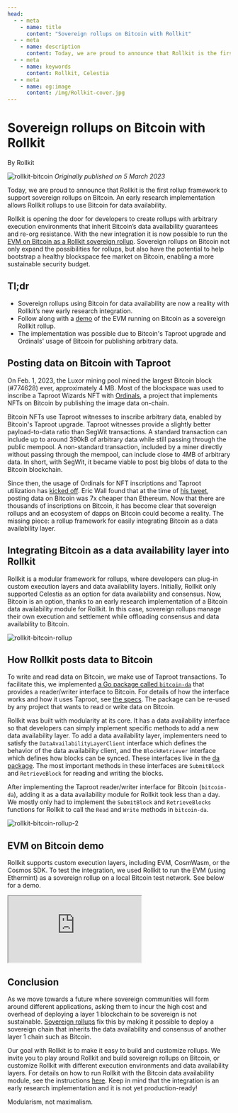 ```yaml
---
head:
  - - meta
    - name: title
      content: "Sovereign rollups on Bitcoin with Rollkit"
  - - meta
    - name: description
      content: Today, we are proud to announce that Rollkit is the first rollup framework to support sovereign rollups on Bitcoin. This allows Rollkit rollups to use Bitcoin for data availability. The implementation is in alpha, but we invite curious developers to experiment with it.
  - - meta
    - name: keywords
      content: Rollkit, Celestia
  - - meta
    - name: og:image
      content: /img/Rollkit-cover.jpg
---
```


# Sovereign rollups on Bitcoin with Rollkit

By Rollkit

![rollkit-bitcoin](/bitcoin-rollkit/rollkit-bitcoin.png)
_Originally published on 5 March 2023_

Today, we are proud to announce that Rollkit is the first rollup framework to support sovereign rollups on Bitcoin. An early research implementation allows Rollkit rollups to use Bitcoin for data availability.

Rollkit is opening the door for developers to create rollups with arbitrary execution environments that inherit Bitcoin’s data availability guarantees and re-org resistance. With the new integration it is now possible to run the [EVM on Bitcoin as a Rollkit sovereign rollup](/docs/tutorials/bitcoin). Sovereign rollups on Bitcoin not only expand the possibilities for rollups, but also have the potential to help bootstrap a healthy blockspace fee market on Bitcoin, enabling a more sustainable security budget.

## Tl;dr

- Sovereign rollups using Bitcoin for data availability are now a reality with Rollkit’s new early research integration.
- Follow along with a [demo](#evm-on-bitcoin-demo) of the EVM running on Bitcoin as a sovereign Rollkit rollup.
- The implementation was possible due to Bitcoin's Taproot upgrade and Ordinals' usage of Bitcoin for publishing arbitrary data.

## Posting data on Bitcoin with Taproot

On Feb. 1, 2023, the Luxor mining pool mined the largest Bitcoin block (#774628) ever, approximately 4 MB. Most of the blockspace was used to inscribe a Taproot Wizards NFT with [Ordinals](https://ordinals.com/), a project that implements NFTs on Bitcoin by publishing the image data on-chain.

Bitcoin NFTs use Taproot witnesses to inscribe arbitrary data, enabled by Bitcoin's Taproot upgrade. Taproot witnesses provide a slightly better payload-to-data ratio than SegWit transactions. A standard transaction can include up to around 390kB of arbitrary data while still passing through the public mempool. A non-standard transaction, included by a miner directly without passing through the mempool, can include close to 4MB of arbitrary data. In short, with SegWit, it became viable to post big blobs of data to the Bitcoin blockchain.

Since then, the usage of Ordinals for NFT inscriptions and Taproot utilization has [kicked off](https://dune.com/dataalways/ordinals). Eric Wall found that at the time of [his tweet](https://twitter.com/ercwl/status/1619671451417862145), posting data on Bitcoin was 7x cheaper than Ethereum. Now that there are thousands of inscriptions on Bitcoin, it has become clear that sovereign rollups and an ecosystem of dapps on Bitcoin could become a reality. The missing piece: a rollup framework for easily integrating Bitcoin as a data availability layer.

## Integrating Bitcoin as a data availability layer into Rollkit

Rollkit is a modular framework for rollups, where developers can plug-in custom execution layers and data availability layers. Initially, Rollkit only supported Celestia as an option for data availability and consensus. Now, Bitcoin is an option, thanks to an early research implementation of a Bitcoin data availability module for Rollkit. In this case, sovereign rollups manage their own execution and settlement while offloading consensus and data availability to Bitcoin.

![rollkit-bitcoin-rollup](/bitcoin-rollkit/rollkit-bitcoin-1.png)

## How Rollkit posts data to Bitcoin

To write and read data on Bitcoin, we make use of Taproot transactions. To facilitate this, we implemented [a Go package called `bitcoin-da`](https://github.com/rollkit/bitcoin-da) that provides a reader/writer interface to Bitcoin. For details of how the interface works and how it uses Taproot, see [the specs](https://github.com/rollkit/rollkit-btc/blob/main/spec.md). The package can be re-used by any project that wants to read or write data on Bitcoin.

Rollkit was built with modularity at its core. It has a data availability interface so that developers can simply implement specific methods to add a new data availability layer. To add a data availability layer, implementers need to satisfy the `DataAvailabilityLayerClient` interface which defines the behavior of the data availability client, and the `BlockRetriever` interface which defines how blocks can be synced. These interfaces live in the [da package](https://github.com/rollkit/rollkit/tree/main/da). The most important methods in these interfaces are `SubmitBlock` and `RetrieveBlock` for reading and writing the blocks.

After implementing the Taproot reader/writer interface for Bitcoin (`bitcoin-da`), adding it as a data availability module for Rollkit took less than a day. We mostly only had to implement the `SubmitBlock` and `RetrieveBlocks` functions for Rollkit to call the `Read` and `Write` methods in `bitcoin-da`.

![rollkit-bitcoin-rollup-2](/bitcoin-rollkit/rollkit-bitcoin-2.png)

## EVM on Bitcoin demo

Rollkit supports custom execution layers, including EVM, CosmWasm, or the Cosmos SDK. To test the integration, we used Rollkit to run the EVM (using Ethermint) as a sovereign rollup on a local Bitcoin test network. See below for a demo.

<iframe
     title="Rollkit: Ethermint + Bitcoin DA demo"
     src="https://www.youtube.com/embed/qBKFEctzgT0"
     allowfullscreen
  >
</iframe>

## Conclusion

As we move towards a future where sovereign communities will form around different applications, asking them to incur the high cost and overhead of deploying a layer 1 blockchain to be sovereign is not sustainable. [Sovereign rollups](https://blog.celestia.org/sovereign-rollup-chains/) fix this by making it possible to deploy a sovereign chain that inherits the data availability and consensus of another layer 1 chain such as Bitcoin.

Our goal with Rollkit is to make it easy to build and customize rollups. We invite you to play around Rollkit and build sovereign rollups on Bitcoin, or customize Rollkit with different execution environments and data availability layers. For details on how to run Rollkit with the Bitcoin data availability module, see the instructions [here](/docs/tutorials/bitcoin). Keep in mind that the integration is an early research implementation and it is not yet production-ready!

Modularism, not maximalism.
